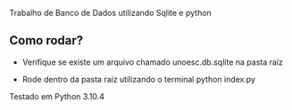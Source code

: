 Trabalho de Banco de Dados utilizando Sqlite e python

## Como rodar?
- Verifique se existe um arquivo chamado unoesc.db.sqlite na pasta raíz

- Rode dentro da pasta raíz utilizando o terminal python index.py


Testado em Python 3.10.4

